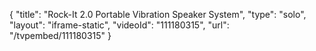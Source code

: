 {
    "title": "Rock-It 2.0 Portable Vibration Speaker System",
    "type": "solo",
    "layout": "iframe-static",
    "videoId": "111180315",
    "url": "\/tvpembed\/111180315"
}